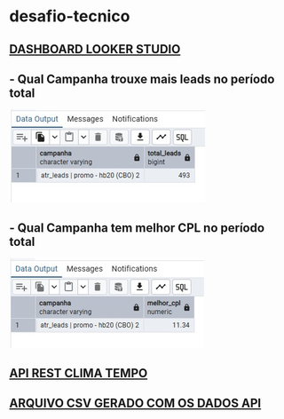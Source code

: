 # desafio-tecnico

## [DASHBOARD LOOKER STUDIO](https://lookerstudio.google.com/reporting/d2ff49fc-04bb-4f99-be56-8d7448025f1d)

## - Qual Campanha trouxe mais leads no período total
![Pergunta_sql_1](/assets/images/pergunta_1.png)


## - Qual Campanha tem melhor CPL no período total
![Pergunta_sql_2](/assets/images/pergunta_2.png)


## [API REST CLIMA TEMPO]([HP]%20TESTE%20TÉCNICO%20API%20TEMPO%20-%20Rodrigo%20Pereira.ipynb)

## [ARQUIVO CSV GERADO COM OS DADOS API](historico_tempo.csv)
